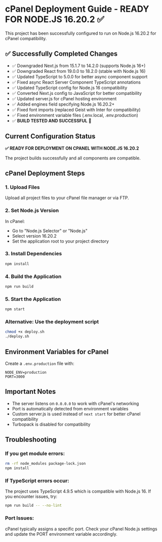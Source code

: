 # cPanel Deployment Guide - READY FOR NODE.JS 16.20.2 ✅

This project has been successfully configured to run on Node.js 16.20.2 for cPanel compatibility.

## ✅ Successfully Completed Changes

- ✅ Downgraded Next.js from 15.1.7 to 14.2.0 (supports Node.js 16+)
- ✅ Downgraded React from 19.0.0 to 18.2.0 (stable with Node.js 16)
- ✅ Updated TypeScript to 5.0.0 for better async component support
- ✅ Fixed async React Server Component TypeScript annotations
- ✅ Updated TypeScript config for Node.js 16 compatibility
- ✅ Converted Next.js config to JavaScript for better compatibility
- ✅ Updated server.js for cPanel hosting environment
- ✅ Added engines field specifying Node.js 16.20.2+
- ✅ Fixed font imports (replaced Geist with Inter for compatibility)
- ✅ Fixed environment variable files (.env.local, .env.production)
- ✅ **BUILD TESTED AND SUCCESSFUL** 🎉

## Current Configuration Status

**✅ READY FOR DEPLOYMENT ON CPANEL WITH NODE.JS 16.20.2**

The project builds successfully and all components are compatible.

## cPanel Deployment Steps

### 1. Upload Files
Upload all project files to your cPanel file manager or via FTP.

### 2. Set Node.js Version
In cPanel:
- Go to "Node.js Selector" or "Node.js"
- Select version 16.20.2
- Set the application root to your project directory

### 3. Install Dependencies
```bash
npm install
```

### 4. Build the Application
```bash
npm run build
```

### 5. Start the Application
```bash
npm start
```

### Alternative: Use the deployment script
```bash
chmod +x deploy.sh
./deploy.sh
```

## Environment Variables for cPanel

Create a `.env.production` file with:
```
NODE_ENV=production
PORT=3000
```

## Important Notes

- The server listens on `0.0.0.0` to work with cPanel's networking
- Port is automatically detected from environment variables
- Custom server.js is used instead of `next start` for better cPanel compatibility
- Turbopack is disabled for compatibility

## Troubleshooting

### If you get module errors:
```bash
rm -rf node_modules package-lock.json
npm install
```

### If TypeScript errors occur:
The project uses TypeScript 4.9.5 which is compatible with Node.js 16. If you encounter issues, try:
```bash
npm run build -- --no-lint
```

### Port Issues:
cPanel typically assigns a specific port. Check your cPanel Node.js settings and update the PORT environment variable accordingly.

